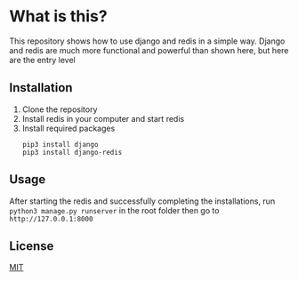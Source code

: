# What is this?

This repository shows how to use django and redis in a simple way. Django and redis are much more functional and powerful than shown here, 
but here are the entry level

## Installation

1. Clone the repository
2. Install redis in your computer and start redis
3. Install required packages
   ```
   pip3 install django
   pip3 install django-redis
   ```





## Usage

After starting the redis and successfully completing the installations, run ```python3 manage.py runserver``` in the root folder then
go to ```http://127.0.0.1:8000```



## License
[MIT](https://choosealicense.com/licenses/mit/)
